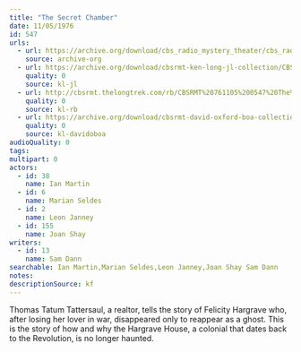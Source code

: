 ```yaml
---
title: "The Secret Chamber"
date: 11/05/1976
id: 547
urls: 
  - url: https://archive.org/download/cbs_radio_mystery_theater/cbs_radio_mystery_theater-0501-0550.zip/cbs_radio_mystery_theater-0501-0550%2Fcbsrmt_0547_the_secret_chamber.mp3
    source: archive-org
  - url: https://archive.org/download/cbsrmt-ken-long-jl-collection/CBSRMT - 761105 0547 The Secret Chamber_jl.mp3
    quality: 0
    source: kl-jl
  - url: http://cbsrmt.thelongtrek.com/rb/CBSRMT%20761105%200547%20The%20Secret%20Chamber_wbbm_rb.mp3
    quality: 0
    source: kl-rb
  - url: https://archive.org/download/cbsrmt-david-oxford-boa-collection/CBSRMT-761105-0547-The-Secret-Chamber-(128-44)_KIXI-{BoA}.mp3
    quality: 0
    source: kl-davidoboa
audioQuality: 0
tags: 
multipart: 0
actors:  
  - id: 38
    name: Ian Martin  
  - id: 6
    name: Marian Seldes  
  - id: 2
    name: Leon Janney  
  - id: 155
    name: Joan Shay
writers:  
  - id: 13
    name: Sam Dann
searchable: Ian Martin,Marian Seldes,Leon Janney,Joan Shay Sam Dann
notes: 
descriptionSource: kf
---
```

Thomas Tatum Tattersaul, a realtor, tells the story of Felicity Hargrave who, after losing her lover in war, disappeared only to reappear as a ghost. This is the story of how and why the Hargrave House, a colonial that dates back to the Revolution, is no longer haunted.